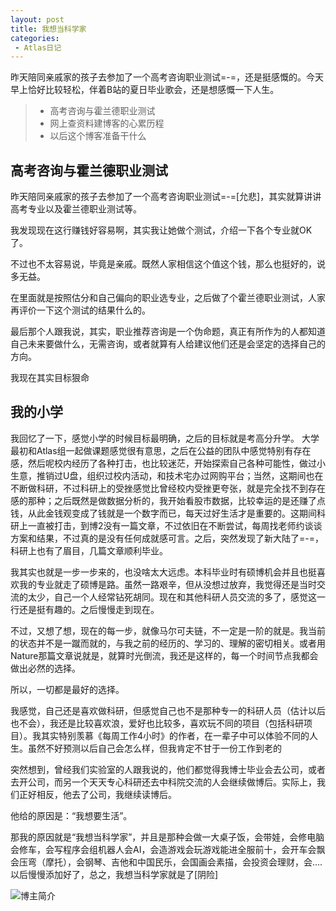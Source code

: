 ```yaml
---
layout: post
title: 我想当科学家
categories:
 - Atlas日记
---
```


昨天陪同亲戚家的孩子去参加了一个高考咨询职业测试=-=，还是挺感慨的。今天早上恰好比较轻松，伴着B站的夏日毕业歌会，还是想感慨一下人生。
>* 高考咨询与霍兰德职业测试
>* 网上查资料建博客的心累历程
>* 以后这个博客准备干什么

## 高考咨询与霍兰德职业测试

昨天陪同亲戚家的孩子去参加了一个高考咨询职业测试=-=[允悲]，其实就算讲讲高考专业以及霍兰德职业测试等。

我发现现在这行赚钱好容易啊，其实我让她做个测试，介绍一下各个专业就OK了。

不过也不太容易说，毕竟是亲戚。既然人家相信这个值这个钱，那么也挺好的，说多无益。

在里面就是按照估分和自己偏向的职业选专业，之后做了个霍兰德职业测试，人家再评价一下这个测试的结果什么的。

最后那个人跟我说，其实，职业推荐咨询是一个伪命题，真正有所作为的人都知道自己未来要做什么，无需咨询，或者就算有人给建议他们还是会坚定的选择自己的方向。

我现在其实目标狠命

## 我的小学

我回忆了一下，感觉小学的时候目标最明确，之后的目标就是考高分升学。
大学最初和Atlas组一起做课题感觉很有意思，之后在公益的团队中感觉特别有存在感，然后呢校内经历了各种打击，也比较迷茫，开始探索自己各种可能性，做过小生意，推销过U盘，组织过校内活动，和技术宅办过网购平台；当然，这期间也在不断做科研，不过科研上的受挫感觉比曾经校内受挫更夸张，就是完全找不到存在感的那种；之后既然是做数据分析的，我开始看股市数据，比较幸运的是还赚了点钱，从此金钱观变成了钱就是一个数字而已，每天过好生活才是重要的。这期间科研上一直被打击，到博2没有一篇文章，不过依旧在不断尝试，每周找老师约谈谈方案和结果，不过真的是没有任何成就感可言。之后，突然发现了新大陆了=-=，科研上也有了眉目，几篇文章顺利毕业。

我其实也就是一步一步来的，也没啥太大远虑。本科毕业时有硕博机会并且也挺喜欢我的专业就走了硕博是路。虽然一路艰辛，但从没想过放弃，我觉得还是当时交流的太少，自己一个人经常钻死胡同。现在和其他科研人员交流的多了，感觉这一行还是挺有趣的。之后慢慢走到现在。

不过，又想了想，现在的每一步，就像马尔可夫链，不一定是一阶的就是。我当前的状态并不是一蹴而就的，与我之前的经历的、学习的、理解的密切相关。或者用Nature那篇文章说就是，就算时光倒流，我还是这样的，每一个时间节点我都会做出必然的选择。

所以，一切都是最好的选择。

我感觉，自己还是喜欢做科研，但感觉自己也不是那种专一的科研人员（估计以后也不会），我还是比较喜欢浪，爱好也比较多，喜欢玩不同的项目（包括科研项目）。我其实特别羡慕《每周工作4小时》的作者，在一辈子中可以体验不同的人生。虽然不好预测以后自己会怎么样，但我肯定不甘于一份工作到老的

突然想到，曾经我们实验室的人跟我说的，他们都觉得我博士毕业会去公司，或者去开公司，而另一个天天专心科研还去中科院交流的人会继续做博后。实际上，我们正好相反，他去了公司，我继续读博后。

他给的原因是：“我想要生活”。

那我的原因就是“我想当科学家”，并且是那种会做一大桌子饭，会带娃，会修电脑会修车，会写程序会组机器人会AI，会造游戏会玩游戏能进全服前十，会开车会飘会压弯（摩托），会钢琴、吉他和中国民乐，会国画会素描，会投资会理财，会....以后慢慢添加好了，总之，我想当科学家就是了[阴险]

![博主简介](http://pic.atlasbioinfo.com/%E9%A1%B5%E9%9D%A2%E5%BA%95%E9%83%A8logo.png)
